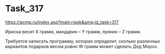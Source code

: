 # Task_317
https://acmp.ru/index.asp?main=task&amp;id_task=317

Ириска весит X грамм, мандарин – Y грамм, пряник – Z грамм.

Требуется написать программу, которая определит, сколько различных вариантов подарков весом ровно W грамм может сделать Дед Мороз.
